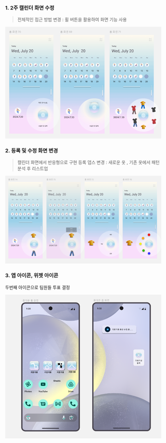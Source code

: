 ### 1.  2주 캘린더 화면 수정
> 전체적인 접근 방법 변경 : 휠 버튼을 활용하여 화면 기능 사용

![alt text](image.png)

### 2. 등록 및 수정 화면 변경
> 캘린더 화면에서 반응형으로 구현
> 등록 뎁스 변경 : 새로운 옷 , 기존 옷에서 패턴 분석 후 리스트업

![alt text](image-1.png)


### 3. 앱 아이콘, 위젯 아이콘 

두번째 아이콘으로 팀원들 투표 결정 

![alt text](image-2.png)